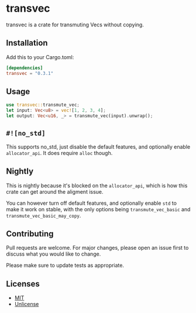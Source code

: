 # transvec

transvec is a crate for transmuting Vecs without copying.

## Installation

Add this to your Cargo.toml:

```toml
[dependencies]
transvec = "0.3.1"
```

## Usage

```rust
use transvec::transmute_vec;
let input: Vec<u8> = vec![1, 2, 3, 4];
let output: Vec<u16, _> = transmute_vec(input).unwrap();
```

## `#![no_std]`

This supports no_std, just disable the default features, and optionally enable `allocator_api`. It 
does require `alloc` though.

## Nightly

This is nightly because it's blocked on the `allocator_api`, which is how this crate can get around
the aligment issue.

You can however turn off default features, and optionally enable `std` to make it work on stable,
with the only options being `transmute_vec_basic` and `transmute_vec_basic_may_copy`.

## Contributing

Pull requests are welcome. For major changes, please open an issue first to discuss what you would 
like to change.

Please make sure to update tests as appropriate.

## Licenses

-   [MIT](https://choosealicense.com/licenses/mit/)
-   [Unlicense](https://choosealicense.com/licenses/unlicense/)
